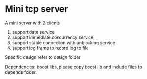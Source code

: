 # Mini tcp server

A mini server with 2 clients
1. support date service
2. support immediate concurrency service
3. support stable connection with unblocking service
4. support log frame to record log to file

Specific design refer to design folder

Dependencies:
boost libs, please copy boost lib and include files to depends folder.